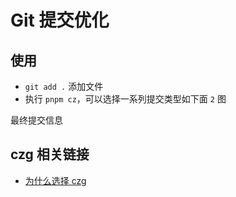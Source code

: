 # Git 提交优化

## 使用

- `git add .` 添加文件
- 执行 `pnpm cz`，可以选择一系列提交类型如下面 `2` 图

最终提交信息

## czg 相关链接

- [为什么选择 czg](https://cz-git.qbb.sh/zh/cli/why)
